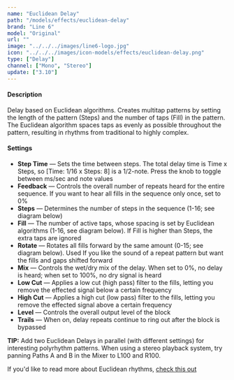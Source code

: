 ```yaml
---
name: "Euclidean Delay"
path: "/models/effects/euclidean-delay"
brand: "Line 6"
model: "Original"
url: ""
image: "../../../images/line6-logo.jpg"
icon: "../../../images/icon-models/effects/euclidean-delay.png"
type: ["Delay"]
channel: ["Mono", "Stereo"]
update: ["3.10"]
---
```


#### Description

Delay based on Euclidean algorithms. Creates multitap patterns by setting the length of the pattern (Steps) and the number of taps (Fill) in the pattern. The Euclidean algorithm spaces taps as evenly as possible throughout the pattern, resulting in rhythms from traditional to highly complex.

#### Settings

- **Step Time** — Sets the time between steps. The total delay time is Time x Steps, so [Time: 1/16 x Steps: 8] is a 1/2-note. Press the knob to toggle between ms/sec and note values
- **Feedback** — Controls the overall number of repeats heard for the entire sequence. If you want to hear all fills in the sequence only once, set to 0%
- **Steps** — Determines the number of steps in the sequence (1-16; see diagram below)
- **Fill** — The number of active taps, whose spacing is set by Euclidean algorithms (1-16, see diagram below). If Fill is higher than Steps, the extra taps are ignored
- **Rotate** — Rotates all fills forward by the same amount (0-15; see diagram below). Used If you like the sound of a repeat pattern but want the fills and gaps shifted forward
- **Mix** — Controls the wet/dry mix of the delay. When set to 0%, no delay is heard; when set to 100%, no dry signal is heard
- **Low Cut** — Applies a low cut (high pass) filter to the fills, letting you remove the effected signal below a certain frequency
- **High Cut** — Applies a high cut (low pass) filter to the fills, letting you remove the effected signal above a certain frequency
- **Level** — Controls the overall output level of the block
- **Trails** — When on, delay repeats continue to ring out after the block is bypassed

**TIP:** Add two Euclidean Delays in parallel (with different settings) for interesting polyrhythm patterns. When using a stereo playback system, try panning Paths A and B in the Mixer to L100 and R100.

If you'd like to read more about Euclidean rhythms, [check this out](https://splice.com/blog/euclidean-rhythms/)
